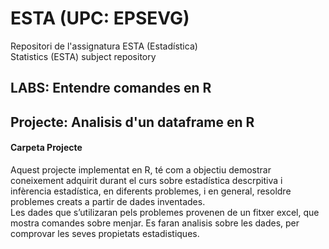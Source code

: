 # ESTA (UPC: EPSEVG)


Repositori de l'assignatura ESTA (Estadística)   
Statistics (ESTA) subject repository 

## LABS: Entendre comandes en R

## Projecte: Analisis d'un dataframe en R

#### Carpeta Projecte
Aquest projecte implementat en R, té com a objectiu demostrar coneixement adquirit durant el curs sobre estadística descrpitiva i infèrencia estadística, en diferents problemes, i en general, resoldre problemes creats a partir de dades inventades.  
Les dades que s’utilizaran pels problemes provenen de un fitxer excel, que mostra comandes sobre menjar. Es faran analisis sobre les dades, per comprovar les seves propietats estadistiques.
